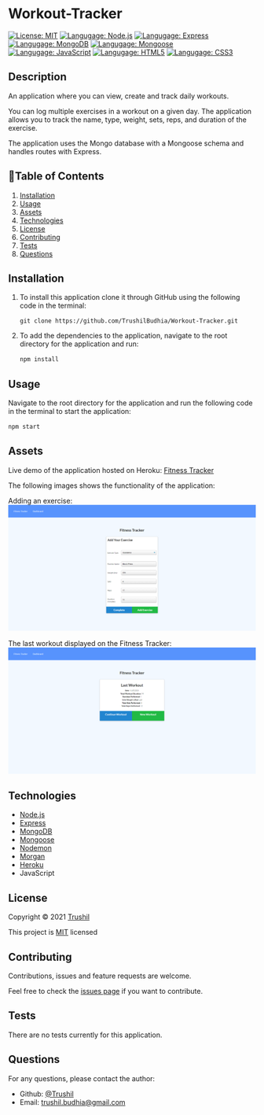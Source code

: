 # Workout-Tracker

[![License: MIT](https://img.shields.io/badge/License-MIT-brightgreen.svg)](https://opensource.org/licenses/MIT)
[![Langugage: Node.js](https://img.shields.io/badge/Language-Nodejs-blue.svg)](https://nodejs.org/en/docs/)
[![Langugage: Express](https://img.shields.io/badge/Language-Express-orange.svg)](https://expressjs.com/)
[![Langugage: MongoDB](https://img.shields.io/badge/Language-MongoDB-green.svg)](https://www.mongodb.com/)
[![Langugage: Mongoose](https://img.shields.io/badge/Language-Mongoose-blueviolet.svg)](https://mongoosejs.com/)
[![Langugage: JavaScript](https://img.shields.io/badge/Language-JavaScript-brightgreen.svg)](https://www.javascript.com/)
[![Langugage: HTML5](https://img.shields.io/badge/Language-HTML5-yellow.svg)](https://developer.mozilla.org/en-US/docs/Glossary/HTML5)
[![Langugage: CSS3](https://img.shields.io/badge/Language-CSS3-informational.svg)](https://developer.mozilla.org/en-US/docs/Web/CSS)

## Description

An application where you can view, create and track daily workouts. 

You can log multiple exercises in a workout on a given day. The application allows you to track the name, type, weight, sets, reps, and duration of the exercise.

The application uses the Mongo database with a Mongoose schema and handles routes with Express.

## 📖Table of Contents
1. [Installation](#installation)
2. [Usage](#usage)
3. [Assets](#assets)
4. [Technologies](#Technologies)
5. [License](#license)
6. [Contributing](#contributing)
7. [Tests](#tests)
8. [Questions](#questions)

## Installation
1. To install this application clone it through GitHub using the following code in the terminal: 
    ``` 
    git clone https://github.com/TrushilBudhia/Workout-Tracker.git
    ```
2. To add the dependencies to the application, navigate to the root directory for the application and run:
    ```js
    npm install
    ```
    
## Usage
Navigate to the root directory for the application and run the following code in the terminal to start the application:
```js
npm start
```

## Assets
Live demo of the application hosted on Heroku: [Fitness Tracker](https://fitness-tracker-plus.herokuapp.com/)

The following images shows the functionality of the application: 

Adding an exercise:
![Workout Tracker screenshot of the homepage.](./assets/images/Fitness-Tracker-preview-1.png)

The last workout displayed on the Fitness Tracker:
![Workout Tracker screenshot of the dashboard page.](./assets/images/Fitness-Tracker-preview-2.png)

## Technologies
- [Node.js](https://nodejs.org/en/docs/)
- [Express](https://expressjs.com/)
- [MongoDB](https://www.mongodb.com/)
- [Mongoose](https://mongoosejs.com/)
- [Nodemon](https://www.npmjs.com/package/nodemon)
- [Morgan](https://www.npmjs.com/package/morgan)
- [Heroku](https://www.heroku.com/)
- JavaScript

## License
Copyright © 2021 [Trushil](https://github.com/TrushilBudhia)

This project is [MIT](./LICENSE) licensed

## Contributing
Contributions, issues and feature requests are welcome.

Feel free to check the [issues page](https://github.com/TrushilBudhia/Fitness-Tracker/issues) if you want to contribute.

## Tests
There are no tests currently for this application.

## Questions
For any questions, please contact the author:

- Github: [@Trushil](https://github.com/TrushilBudhia)
- Email: trushil.budhia@gmail.com


